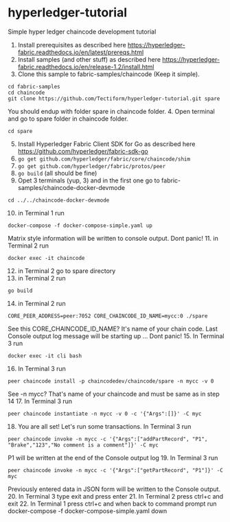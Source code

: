 # hyperledger-tutorial
Simple hyper ledger chaincode development tutorial

1. Install prerequisites as described here https://hyperledger-fabric.readthedocs.io/en/latest/prereqs.html
2. Install samples (and other stuff) as described here https://hyperledger-fabric.readthedocs.io/en/release-1.2/install.html
3. Clone this sample to fabric-samples/chaincode (Keep it simple). 
```console
cd fabric-samples
cd chaincode
git clone https://github.com/Tectiform/hyperledger-tutorial.git spare
```
You should endup with folder spare in chaincode folder.
4. Open terminal and go to spare folder in chaincode folder.
```
cd spare
```
5. Install Hyperledger Fabric Client SDK for Go as described here https://github.com/hyperledger/fabric-sdk-go
6. `go get github.com/hyperledger/fabric/core/chaincode/shim`
7. `go get github.com/hyperledger/fabric/protos/peer`
8. `go build` (all should be fine)
9. Opet 3 terminals (yup, 3) and in the first one go to fabric-samples/chaincode-docker-devmode
```console
cd ../../chaincode-docker-devmode
```
10. in Terminal 1 run 
```console
docker-compose -f docker-compose-simple.yaml up
```
Matrix style information will be written to console output. Dont panic!
11. in Terminal 2 run 
```console
docker exec -it chaincode
```
12. in Terminal 2 go to spare directory
13. in Terminal 2 run 
```console
go build
```
14. in Terminal 2 run 
```console
CORE_PEER_ADDRESS=peer:7052 CORE_CHAINCODE_ID_NAME=mycc:0 ./spare 
```
See this CORE_CHAINCODE_ID_NAME? It's name of your chain code. Last Console output log message will be starting up ... Dont panic!
15. In Terminal 3 run 
```console
docker exec -it cli bash
```
16. In Terminal 3 run 
```console
peer chaincode install -p chaincodedev/chaincode/spare -n mycc -v 0 
```
See -n mycc? That's name of your chaincode and must be same as in step 14
17. In Terminal 3 run 
```console
peer chaincode instantiate -n mycc -v 0 -c '{"Args":[]}' -C myc
```
18. You are all set! Let's run some transactions. In Terminal 3 run 
```console
peer chaincode invoke -n mycc -c '{"Args":["addPartRecord", "P1", "Brake","123","No comment is a comment"]}' -C myc 
```
P1 will be written at the end of the Console output log
19. In Terminal 3 run 
```console
peer chaincode invoke -n mycc -c '{"Args":["getPartRecord", "P1"]}' -C myc
```
Previously entered data in JSON form will be written to the Console output.
20. In Terminal 3 type exit and press enter
21. In Terminal 2 press ctrl+c and exit
22. In Terminal 1 press ctrl+c and when back to command prompt run docker-compose -f docker-compose-simple.yaml down 
